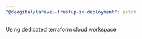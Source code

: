 ```yaml
---
"@deegital/laravel-trustup-io-deployment": patch
---
```


Using dedicated terraform cloud workspace
